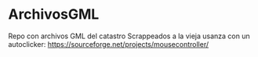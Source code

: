 # ArchivosGML
Repo con archivos GML del catastro
Scrappeados a la vieja usanza con un autoclicker: https://sourceforge.net/projects/mousecontroller/
